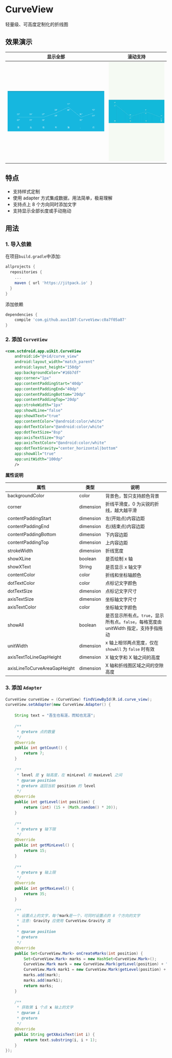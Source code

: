 # CurveView
轻量级、可高度定制化的折线图

## 效果演示

|显示全部|滚动支持|
|---|----|
|![显示全部](https://raw.githubusercontent.com/auv1107/CurveView/master/art/curve_show_all.png)|![滚动支持](https://raw.githubusercontent.com/auv1107/CurveView/master/art/curve_scroll.gif)|

## 特点

- 支持样式定制
- 使用 adapter 方式集成数据，用法简单，极易理解
- 支持点上 8 个方向同时添加文字
- 支持显示全部长度或手动拖动

## 用法

### 1. 导入依赖

在项目`build.gradle`中添加:

```gradle
allprojects {
  repositories {
    ...
    maven { url 'https://jitpack.io' }
  }
}
```
添加依赖
```gradle
dependencies {
	compile 'com.github.auv1107:CurveView:c0a7f05a87'
}
```

### 2. 添加 `CurveView`
```xml
<com.sctdroid.app.uikit.CurveView
    android:id="@+id/curve_view"
    android:layout_width="match_parent"
    android:layout_height="150dp"
    app:backgroundColor="#16b7df"
    app:corner="1px"
    app:contentPaddingStart="40dp"
    app:contentPaddingEnd="40dp"
    app:contentPaddingBottom="20dp"
    app:contentPaddingTop="20dp"
    app:strokeWidth="1px"
    app:showXLine="false"
    app:showXText="true"
    app:contentColor="@android:color/white"
    app:dotTextColor="@android:color/white"
    app:dotTextSize="8sp"
    app:axisTextSize="9sp"
    app:axisTextColor="@android:color/white"
    app:dotTextGravity="center_horizontal|bottom"
    app:showAll="true"
    app:unitWidth="100dp"
    />
```

**属性说明**

| 属性 | 类型 | 说明 |
|---|---|---|
| backgroundColor | color | 背景色，暂只支持颜色背景 |
| corner | dimension | 折线平滑度，0 为尖锐的折线，越大越平滑 |
| contentPaddingStart | dimension | 左(开始点)内容边距 |
| contentPaddingEnd | dimension | 右(结束点)内容边距 |
| contentPaddingBottom | dimension | 下内容边距 |
| contentPaddingTop | dimension | 上内容边距 |
| strokeWidth | dimension | 折线宽度 |
| showXLine | boolean | 是否绘制 x 轴 |
| showXText | String | 是否显示 x 轴文字 |
| contentColor | color | 折线和坐标轴颜色 |
| dotTextColor | color | 点标记文字颜色 |
| dotTextSize | dimension | 点标记文字尺寸 |
| axisTextSize | dimension | 坐标轴文字尺寸 |
| axisTextColor | color | 坐标轴文字颜色 |
| showAll | boolean | 是否显示所有点。`true`，显示所有点。`false`，每格宽度由 unitWidth 指定，支持手指拖动 |
| unitWidth | dimension | x 轴上相邻两点宽度，仅在 `showAll` 为 `false` 时有效 |
| axisTextToLineGapHeight | dimension | X 轴文字和 X 轴之间的高度 |
| axisLineToCurveAreaGapHeight | dimension | X 轴和折线图区域之间的空隙高度 |


### 3. 添加 `Adapter`

```java
CurveView curveView = (CurveView) findViewById(R.id.curve_view);
curveView.setAdapter(new CurveView.Adapter() {

    String text = "吾生也有涯，而知也无涯";

    /**
     * @return 点的数量
     */
    @Override
    public int getCount() {
        return 7;
    }

    /**
     * level 是 y 轴高度，在 minLevel 和 maxLevel 之间
     * @param position
     * @return 返回当前 position 的 level
     */
    @Override
    public int getLevel(int position) {
        return (int) (15 + (Math.random() * 20));
    }

    /**
     * @return y 轴下限
     */
    @Override
    public int getMinLevel() {
        return 15;
    }

    /**
     * @return y 轴上限
     */
    @Override
    public int getMaxLevel() {
        return 35;
    }

    /**
     * 设置点上的文字，每个mark是一个，可同时设置点的 8 个方向的文字
     * 注意: Gravity 应使用 CurveView.Gravity 类
     *
     * @param position
     * @return
     */
    @Override
    public Set<CurveView.Mark> onCreateMarks(int position) {
        Set<CurveView.Mark> marks = new HashSet<CurveView.Mark>();
        CurveView.Mark mark = new CurveView.Mark(getLevel(position) + "°", Gravity.BOTTOM | Gravity.CENTER_HORIZONTAL, 0, 20, 0, 0);
        CurveView.Mark mark1 = new CurveView.Mark(getLevel(position) + "°", Gravity.START | Gravity.CENTER_HORIZONTAL, 0, 0, 0, 20);
        marks.add(mark);
        marks.add(mark1);
        return marks;
    }

    /**
     * 获取第 i 个点 x 轴上的文字
     * @param i
     * @return
     */
    @Override
    public String getXAxisText(int i) {
        return text.substring(i, i + 1);
    }
});

```
